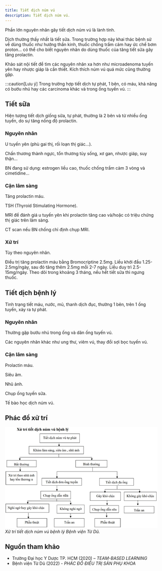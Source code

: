 ```yaml
---
title: Tiết dịch núm vú
description: Tiết dịch núm vú.
---
```


Phần lớn nguyên nhân gây tiết dịch núm vú là lành tính.

Dịch thường thấy nhất là tiết sữa. Trong trường hợp này khai thác bệnh sử về dùng thuốc như hướng thần kinh, thuốc chống trầm cảm hay ức chế bơm proton… có thể cho biết nguyên nhân do dùng thuốc của tăng tiết sữa gây tăng prolactin.

Khảo sát nội tiết để tìm các nguyên nhân xa hơn như microadenoma tuyến yên hay nhược giáp là cần thiết. Kích thích núm vú quá mức cũng thường gặp.

:::caution[Lưu ý]
Trong trường hợp tiết dịch tự phát, 1 bên, có máu, khả năng có bướu nhú hay các carcinoma khác và trong ống tuyến vú.
:::

## Tiết sữa

Hiện tượng tiết dịch giống sữa, tự phát, thường là 2 bên và từ nhiều ống tuyến, do sự tăng nồng độ prolactin.

### Nguyên nhân

U tuyến yên (phù gai thị, rối loạn thị giác…).

Chấn thương thành ngực, tổn thương tủy sống, xơ gan, nhược giáp, suy thận…

BN đang sử dụng: estrogen liều cao, thuốc chống trầm cảm 3 vòng và cimetidine…

### Cận lâm sàng

Tăng prolactin máu.

TSH (Thyroid Stimulating Hormone).

MRI để đánh giá u tuyến yên khi prolactin tăng cao và/hoặc có triệu chứng thị giác trên lâm sàng.

CT scan nếu BN chống chỉ định chụp MRI.

### Xử trí

Tùy theo nguyên nhân.

Điều trị tăng prolactin máu bằng Bromocriptine 2.5mg. Liều khởi đầu 1.25-2.5mg/ngày, sau đó tăng thêm 2.5mg mỗi 2-7 ngày. Liều duy trì 2.5-15mg/ngày. Theo dõi trong khoảng 3 tháng, nếu hết tiết sữa thì ngưng thuốc.

## Tiết dịch bệnh lý

Tình trạng tiết máu, nước, mủ, thanh dịch đục, thường 1 bên, trên 1 ống tuyến, xảy ra tự phát.

### Nguyên nhân

Thường gặp bướu nhú trong ống và dãn ống tuyến vú.

Các nguyên nhân khác như ung thư, viêm vú, thay đổi sợi bọc tuyến vú.

### Cận lâm sàng

Prolactin máu.

Siêu âm.

Nhũ ảnh.

Chụp ống tuyến sữa.

Tế bào học dịch núm vú.

## Phác đồ xử trí

![Xử trí tiết dịch núm vú bệnh lý Bệnh viện Từ Dũ](../../../../assets/phu-khoa/tiet-dich-num-vu/xu-tri-tiet-dich-num-vu-benh-ly.jpeg)
_Xử trí tiết dịch núm vú bệnh lý Bệnh viện Từ Dũ._

## Nguồn tham khảo

- Trường Đại học Y Dược TP. HCM (2020) – _TEAM-BASED LEARNING_
- Bệnh viện Từ Dũ (2022) - _PHÁC ĐỒ ĐIỀU TRỊ SẢN PHỤ KHOA_
